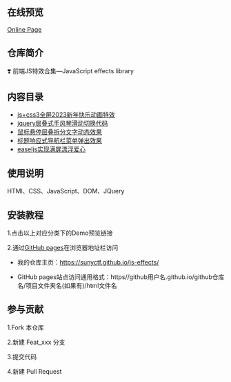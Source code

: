 ## 在线预览

[Online Page](https://sunyctf.github.io/js-effects/)

## 仓库简介

❣️ 前端JS特效合集—JavaScript effects library

## 内容目录

- [js+css3全屏2023新年快乐动画特效](https://sunyctf.github.io/js-effects/js+css3全屏2023新年快乐动画特效/index.html)
- [jquery层叠式手风琴滑动切换代码](https://sunyctf.github.io/js-effects/jquery层叠式手风琴滑动切换代码/index.html)
- [鼠标悬停层叠拆分文字动态效果](https://sunyctf.github.io/js-effects/鼠标悬停层叠拆分文字动态效果/index.html)
- [标题响应式导航栏菜单弹出效果](https://sunyctf.github.io/js-effects/标题响应式导航栏菜单弹出效果/index.html)
- [easeljs实现满屏漂浮爱心](https://sunyctf.github.io/js-effects/easeljs实现满屏漂浮爱心/index.html)

## 使用说明

HTMl、CSS、JavaScript、DOM、JQuery

## 安装教程

1.点击以上对应分类下的Demo预览链接

2.通过[GitHub pages](https://pages.github.com/ "去了解GitHub pages")在浏览器地址栏访问

- 我的仓库主页：https://sunyctf.github.io/js-effects/

- GitHub pages站点访问通用格式：https//github用户名.github.io/github仓库名/项目文件夹名(如果有)/html文件名

## 参与贡献

1.Fork 本仓库

2.新建 Feat_xxx 分支

3.提交代码

4.新建 Pull Request
